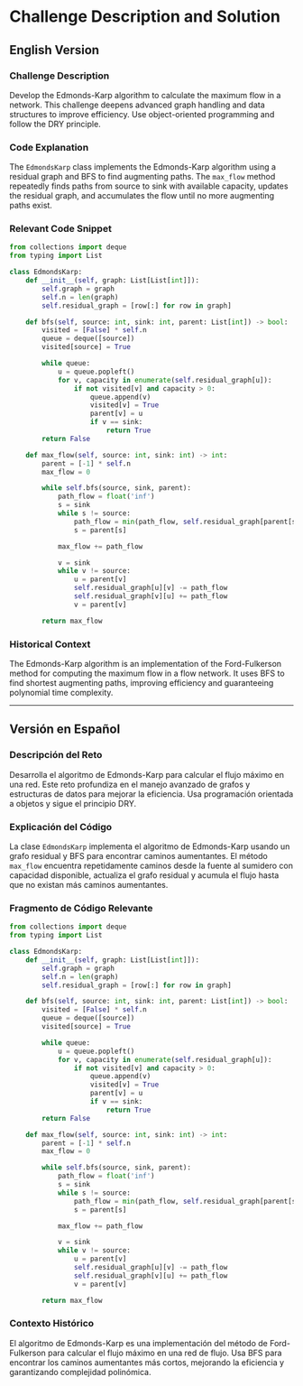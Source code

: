 # Challenge Description and Solution

## English Version

### Challenge Description
Develop the Edmonds-Karp algorithm to calculate the maximum flow in a network. This challenge deepens advanced graph handling and data structures to improve efficiency. Use object-oriented programming and follow the DRY principle.

### Code Explanation
The `EdmondsKarp` class implements the Edmonds-Karp algorithm using a residual graph and BFS to find augmenting paths. The `max_flow` method repeatedly finds paths from source to sink with available capacity, updates the residual graph, and accumulates the flow until no more augmenting paths exist.

### Relevant Code Snippet

```python
from collections import deque
from typing import List

class EdmondsKarp:
    def __init__(self, graph: List[List[int]]):
        self.graph = graph
        self.n = len(graph)
        self.residual_graph = [row[:] for row in graph]

    def bfs(self, source: int, sink: int, parent: List[int]) -> bool:
        visited = [False] * self.n
        queue = deque([source])
        visited[source] = True

        while queue:
            u = queue.popleft()
            for v, capacity in enumerate(self.residual_graph[u]):
                if not visited[v] and capacity > 0:
                    queue.append(v)
                    visited[v] = True
                    parent[v] = u
                    if v == sink:
                        return True
        return False

    def max_flow(self, source: int, sink: int) -> int:
        parent = [-1] * self.n
        max_flow = 0

        while self.bfs(source, sink, parent):
            path_flow = float('inf')
            s = sink
            while s != source:
                path_flow = min(path_flow, self.residual_graph[parent[s]][s])
                s = parent[s]

            max_flow += path_flow

            v = sink
            while v != source:
                u = parent[v]
                self.residual_graph[u][v] -= path_flow
                self.residual_graph[v][u] += path_flow
                v = parent[v]

        return max_flow
```

### Historical Context
The Edmonds-Karp algorithm is an implementation of the Ford-Fulkerson method for computing the maximum flow in a flow network. It uses BFS to find shortest augmenting paths, improving efficiency and guaranteeing polynomial time complexity.

---

## Versión en Español

### Descripción del Reto
Desarrolla el algoritmo de Edmonds-Karp para calcular el flujo máximo en una red. Este reto profundiza en el manejo avanzado de grafos y estructuras de datos para mejorar la eficiencia. Usa programación orientada a objetos y sigue el principio DRY.

### Explicación del Código
La clase `EdmondsKarp` implementa el algoritmo de Edmonds-Karp usando un grafo residual y BFS para encontrar caminos aumentantes. El método `max_flow` encuentra repetidamente caminos desde la fuente al sumidero con capacidad disponible, actualiza el grafo residual y acumula el flujo hasta que no existan más caminos aumentantes.

### Fragmento de Código Relevante

```python
from collections import deque
from typing import List

class EdmondsKarp:
    def __init__(self, graph: List[List[int]]):
        self.graph = graph
        self.n = len(graph)
        self.residual_graph = [row[:] for row in graph]

    def bfs(self, source: int, sink: int, parent: List[int]) -> bool:
        visited = [False] * self.n
        queue = deque([source])
        visited[source] = True

        while queue:
            u = queue.popleft()
            for v, capacity in enumerate(self.residual_graph[u]):
                if not visited[v] and capacity > 0:
                    queue.append(v)
                    visited[v] = True
                    parent[v] = u
                    if v == sink:
                        return True
        return False

    def max_flow(self, source: int, sink: int) -> int:
        parent = [-1] * self.n
        max_flow = 0

        while self.bfs(source, sink, parent):
            path_flow = float('inf')
            s = sink
            while s != source:
                path_flow = min(path_flow, self.residual_graph[parent[s]][s])
                s = parent[s]

            max_flow += path_flow

            v = sink
            while v != source:
                u = parent[v]
                self.residual_graph[u][v] -= path_flow
                self.residual_graph[v][u] += path_flow
                v = parent[v]

        return max_flow
```

### Contexto Histórico
El algoritmo de Edmonds-Karp es una implementación del método de Ford-Fulkerson para calcular el flujo máximo en una red de flujo. Usa BFS para encontrar los caminos aumentantes más cortos, mejorando la eficiencia y garantizando complejidad polinómica.
